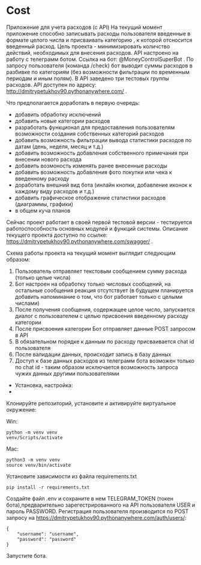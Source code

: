# Cost
Приложение для учета расходов (с API)
На текущий момент приложение способно записывать расходы пользователя введенные в формате целого числа и присваивать категорию , к которой отсносится введенный расход. Цель проекта - минимизировать количство действий, необходимых для внесения расходов. API настроено на работу с телеграмм ботом. Ссылка на бот: @MoneyControlSuperBot . По запросу пользователя (команда /check) бот выводит суммы расходов в разбивке по категориям (без возможности фильтрации по временным периодам и иным полям). В API заведено три тестовых группы расходов. API доступен по адресу: http://dmitrypetukhov90.pythonanywhere.com/ .

Что предполагается доработать в первую очередь:
* добавить обработку исключений
* добавить новые категории расходов
* разработать функционал для предоставления пользователям возможности создания собственных категорий расходов
* добавить возможность фильтрации вывода статистики расходов по датам (день, неделя, месяц и т.д.)
* добавить возможность добавления собственного примечания при внесении нового расхода
* добавить возмоность изменять ранее внесенные расходы
* добавить возможность добавления фото покупки или чека к введенному расходу
* доработать внешний вид бота (инлайн кнопки, добавление иконок к каждому виду расходов и т.д.)
* добавить графическое отображение статистики расходов (диаграммы, графики)
* в общем куча планов

Сейчас проект работает в своей первой тестовой версии - тестируется работоспособность основных модулей и функций системы. 
Описание текущего проекта доступно по ссылке: https://dmitrypetukhov90.pythonanywhere.com/swagger/ .

Схема работы проекта на текущий момент выглядит следующим образом:
1) Пользователь отправляет текстовым сообщением сумму расхода (только целые числа)
2) Бот настроен на обработку только числовых сообщений, на остальные сообщения реакция отсутствует (в будущем планируется добавить напоминание о том, что бот работает только с целыми числами)
3) После получения сообщения, содержащее целое число, запускается диалог с пользователем с целью присвоения введенному расходу категории
4) После присвоения категории Бот отправляет данные POST запросом в API
5) В обязательном порядке к данным по расходу присваивается chat id пользователя
6) После валидации данных, происходит запись в базу данных
7) Доступ к базе данных расходов из телеграмм бота возможен только по chat id - таким образом исключается возможность запроса чужих данных другими пользователями

* Установка, настройка:
* 
Клонируйте репозиторий, установите и активируйте виртуальное окружение:

Win:
```
python -m venv venv
venv/Scripts/activate
```
Mac:
```
python3 -m venv venv
source venv/bin/activate
```
Установите зависимости из файла requirements.txt
```
pip install -r requirements.txt
```
Создайте файл .env и сохраните в нем TELEGRAM_TOKEN (токен бота),предварительно зарегестрированного на API пользователя USER и пароль PASSWORD. Регистрация пользователя производится по POST запросу на https://dmitrypetukhov90.pythonanywhere.com/auth/users/:
```
{
    "username": "username",
    "password": "password"
}
```


Запустите бота.
